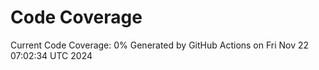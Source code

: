 # Code Coverage
Current Code Coverage: 0%
Generated by GitHub Actions on Fri Nov 22 07:02:34 UTC 2024
